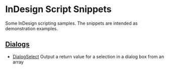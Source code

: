 # InDesign Script Snippets
Some InDesign scripting samples. The snippets are intended as demonstration examples. 

## [Dialogs](https://github.com/MarioFritsche/indesign-script-snippets/tree/main/Dialogs)
- [DialogSelect](https://github.com/MarioFritsche/indesign-script-snippets/blob/main/Dialogs/DialogSelect/dialog_selection.js)
 Output a return value for a selection in a dialog box from an array
